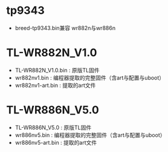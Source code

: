 # tp9343

* breed-tp9343.bin兼容 wr882n与wr886n


# TL-WR882N_V1.0

* TL-WR882N_V1.0.bin : 原版TL固件
* wr882nv1.bin : 编程器提取的完整固件（含art与配置与uboot）
* wr882nv1-art.bin : 提取的art文件


# TL-WR886N_V5.0

* TL-WR886N_V5.0 : 原版TL固件
* wr886nv5.bin : 编程器提取的完整固件（含art与配置与uboot）
* wr886nv5-art.bin : 提取的art文件
